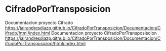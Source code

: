 # CifradoPorTransposicion

Documentacion proyecto Cifrado https://jairandresdiazp.github.io/CifradoPorTransposicion/Documentacion/Cifrado/html/index.html
Documentacion proyecto CifradoPorTransposiscion https://jairandresdiazp.github.io/CifradoPorTransposicion/Documentacion/CifradoPorTransposicion/html/index.html
